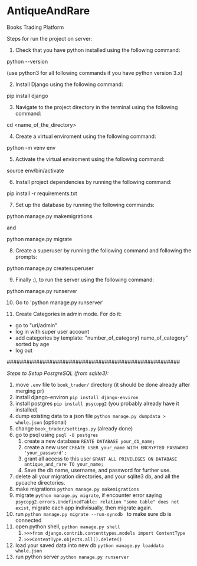 # AntiqueAndRare
Books Trading Platform


Steps for run the project on server:
1. Check that you have python installed using the following command:

  python --version

(use python3 for all following commands if you have python version 3.x)

2. Install Django using the following command:

  pip install django
  
3. Navigate to the project directory in the terminal using the following command:

  cd <name_of_the_directory>
  
4. Create a virtual enviroment using the following command:

  python -m venv env
  
5. Activate the virtual enviroment using the following command:

  source env/bin/activate
  
6. Install project dependencies by running the following command:

  pip install -r requirements.txt
  
7. Set up the database by running the following commands:

  python manage.py makemigrations

and 
 
  python manage.py migrate
  
8. Create a superuser by running the following command and following the prompts:

  python manage.py createsuperuser

9. Finally :), to run the server using the following command:

  python manage.py runserver

10. Go to 'python manage.py runserver'

11. Create Categories in admin mode. For do it:
 - go to "url/admin"
 - log in with super user account
 - add categories by template: "number_of_category) name_of_category" sorted by age
 - log out





#####################################################


*Steps to Setup PostgreSQL (from sqlite3):*
1. move `.env` file to `book_trader/` directory (it should be done already after merging pr)
2. install django-environ `pip install django-environ`
3. install postgres `pip install psycopg2` (you probably already have it installed)
4. dump existing data to a json file `python manage.py dumpdata > whole.json` (optional)
5. change `book_trader/settings.py` (already done)
6. go to psql using `psql -U postgres`
    1. create a new database `REATE DATABASE your_db_name;`
    2. create a new user `CREATE USER your_name WITH ENCRYPTED PASSWORD 'your_password';`
    3. grant all access to this user `GRANT ALL PRIVILEGES ON DATABASE antique_and_rare TO your_name;`
    4. Save the db name, username, and password for further use. 
7. delete all your migration directories, and your sqlite3 db, and all the pycache directories.
8. make migrations `python manage.py makemigrations`
9. migrate `python manage.py migrate`, if encounter error saying `psycopg2.errors.UndefinedTable: relation "some table" does not exist`, migrate each app indivisually, then migrate again.
10. run `python manage.py migrate --run-syncdb ` to make sure db is connected
11. open python shell, `python manage.py shell`
    1. `>>>from django.contrib.contenttypes.models import ContentType`
    2. `>>>ContentType.objects.all().delete()`
12. load your saved data into new db `python manage.py loaddata whole.json`
13. run python server `python manage.py runserver`
  

